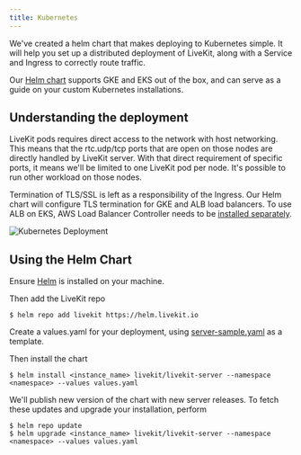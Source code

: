 ```yaml
---
title: Kubernetes
---
```


We've created a helm chart that makes deploying to Kubernetes simple. It will help you set up a distributed deployment of LiveKit, along with a Service and Ingress to correctly route traffic.

Our [Helm chart](https://github.com/livekit/livekit-helm) supports GKE and EKS out of the box, and can serve as a guide on your custom Kubernetes installations.

## Understanding the deployment

LiveKit pods requires direct access to the network with host networking. This means that the rtc.udp/tcp ports that are open on those nodes are directly handled by LiveKit server. With that direct requirement of specific ports, it means we'll be limited to one LiveKit pod per node. It's possible to run other workload on those nodes.

Termination of TLS/SSL is left as a responsibility of the Ingress. Our Helm chart will configure TLS termination for GKE and ALB load balancers. To use ALB on EKS, AWS Load Balancer Controller needs to be [installed separately](https://docs.aws.amazon.com/eks/latest/userguide/aws-load-balancer-controller.html).

![Kubernetes Deployment](/img/deploy/kubernetes.svg)

## Using the Helm Chart

Ensure [Helm](https://helm.sh/docs/intro/install/) is installed on your machine.

Then add the LiveKit repo

```shell
$ helm repo add livekit https://helm.livekit.io
```

Create a values.yaml for your deployment, using [server-sample.yaml](https://github.com/livekit/livekit-helm/blob/master/server-sample.yaml) as a template.

Then install the chart

```shell
$ helm install <instance_name> livekit/livekit-server --namespace <namespace> --values values.yaml
```

We'll publish new version of the chart with new server releases. To fetch these updates and upgrade your installation, perform

```shell
$ helm repo update
$ helm upgrade <instance_name> livekit/livekit-server --namespace <namespace> --values values.yaml
```
